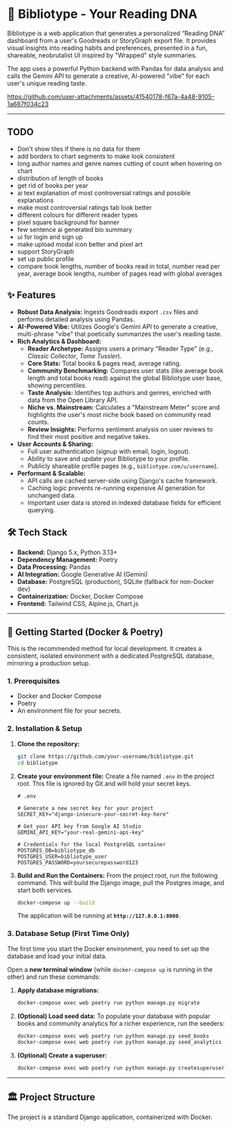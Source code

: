 # 🧬 Bibliotype - Your Reading DNA

Bibliotype is a web application that generates a personalized “Reading DNA” dashboard from a user's Goodreads or StoryGraph export file. It provides visual insights into reading habits and preferences, presented in a fun, shareable, neobrutalist UI inspired by "Wrapped" style summaries.

The app uses a powerful Python backend with Pandas for data analysis and calls the Gemini API to generate a creative, AI-powered "vibe" for each user's unique reading taste.

https://github.com/user-attachments/assets/41540178-f67a-4a48-9105-1a687f034c23


---



## TODO

- Don't show tiles if there is no data for them
- add borders to chart segments to make look consistent
- long author names and genre names cutting of count when hovering on chart
- distribution of length of books
- get rid of books per year
- ai text explanation of most controversial ratings and possible explanations
- make most controversial ratings tab look better
- different colours for different reader types
- pixel square background for banner
- few sentence ai generated bio summary
- ui for login and sign up
- make upload modal icon better and pixel art
- support StoryGraph
- set up public profile
- compare book lengths, number of books read in total, number read per year, average book lengths, number of pages read with global averages
  
## ✨ Features

- **Robust Data Analysis:** Ingests Goodreads export `.csv` files and performs detailed analysis using Pandas.
- **AI-Powered Vibe:** Utilizes Google's Gemini API to generate a creative, multi-phrase "vibe" that poetically summarizes the user's reading taste.
- **Rich Analytics & Dashboard:**
  - **Reader Archetype:** Assigns users a primary "Reader Type" (e.g., *Classic Collector*, *Tome Tussler*).
  - **Core Stats:** Total books & pages read, average rating.
  - **Community Benchmarking:** Compares user stats (like average book length and total books read) against the global Bibliotype user base, showing percentiles.
  - **Taste Analysis:** Identifies top authors and genres, enriched with data from the Open Library API.
  - **Niche vs. Mainstream:** Calculates a "Mainstream Meter" score and highlights the user's most niche book based on community read counts.
  - **Review Insights:** Performs sentiment analysis on user reviews to find their most positive and negative takes.
- **User Accounts & Sharing:**
  - Full user authentication (signup with email, login, logout).
  - Ability to save and update your Bibliotype to your profile.
  - Publicly shareable profile pages (e.g., `bibliotype.com/u/username`).
- **Performant & Scalable:**
  - API calls are cached server-side using Django's cache framework.
  - Caching logic prevents re-running expensive AI generation for unchanged data.
  - Important user data is stored in indexed database fields for efficient querying.

## 🛠️ Tech Stack

- **Backend:** Django 5.x, Python 3.13+
- **Dependency Management:** Poetry
- **Data Processing:** Pandas
- **AI Integration:** Google Generative AI (Gemini)
- **Database:** PostgreSQL (production), SQLite (fallback for non-Docker dev)
- **Containerization:** Docker, Docker Compose
- **Frontend:** Tailwind CSS, Alpine.js, Chart.js

---

## 🚀 Getting Started (Docker & Poetry)

This is the recommended method for local development. It creates a consistent, isolated environment with a dedicated PostgreSQL database, mirroring a production setup.

### 1. Prerequisites

- Docker and Docker Compose
- Poetry
- An environment file for your secrets.

### 2. Installation & Setup

1.  **Clone the repository:**
    ```bash
    git clone https://github.com/your-username/bibliotype.git
    cd bibliotype
    ```

2.  **Create your environment file:**
    Create a file named `.env` in the project root. This file is ignored by Git and will hold your secret keys.
    ```env
    # .env

    # Generate a new secret key for your project
    SECRET_KEY="django-insecure-your-secret-key-here"

    # Get your API key from Google AI Studio
    GEMINI_API_KEY="your-real-gemini-api-key"

    # Credentials for the local PostgreSQL container
    POSTGRES_DB=bibliotype_db
    POSTGRES_USER=bibliotype_user
    POSTGRES_PASSWORD=yoursecurepassword123
    ```

3.  **Build and Run the Containers:**
    From the project root, run the following command. This will build the Django image, pull the Postgres image, and start both services.
    ```bash
    docker-compose up --build
    ```
    The application will be running at **`http://127.0.0.1:8000`**.

### 3. Database Setup (First Time Only)

The first time you start the Docker environment, you need to set up the database and load your initial data.

Open a **new terminal window** (while `docker-compose up` is running in the other) and run these commands:

1.  **Apply database migrations:**
    ```bash
    docker-compose exec web poetry run python manage.py migrate
    ```

2.  **(Optional) Load seed data:**
    To populate your database with popular books and community analytics for a richer experience, run the seeders:
    ```bash
    docker-compose exec web poetry run python manage.py seed_books
    docker-compose exec web poetry run python manage.py seed_analytics
    ```

3.  **(Optional) Create a superuser:**
    ```bash
    docker-compose exec web poetry run python manage.py createsuperuser
    ```

---

## 🏛️ Project Structure

The project is a standard Django application, containerized with Docker.
